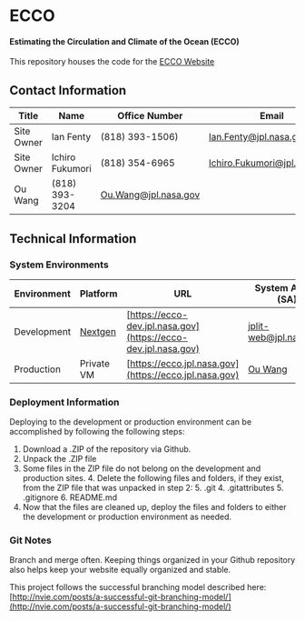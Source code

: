 ECCO
===

#### Estimating the Circulation and Climate of the Ocean (ECCO)

This repository houses the code for the [ECCO Website](https://ecco.jpl.nasa.gov)


## Contact Information
Title | Name | Office Number | Email
----- | ---- | ------------- | -----
Site Owner | Ian Fenty | (818) 393-1506) | Ian.Fenty@jpl.nasa.gov
Site Owner | Ichiro Fukumori | (818) 354-6965 | Ichiro.Fukumori@jpl.nasa.gov
 | Ou Wang | (818) 393-3204 | Ou.Wang@jpl.nasa.gov
 

## Technical Information

### System Environments

Environment | Platform | URL | System Admin (SA)
----------- | -------- | --- | -----------------
Development | [Nextgen](https://webhosting.jpl.nasa.gov) | [https://ecco-dev.jpl.nasa.gov](https://ecco-dev.jpl.nasa.gov) | [jplit-web@jpl.nasa.gov](jplit-web@jpl.nasa.gov)
Production | Private VM | [https://ecco.jpl.nasa.gov](https://ecco.jpl.nasa.gov) | [Ou Wang](mailto:Ou.Wang@jpl.nasa.gov)

### Deployment Information

Deploying to the development or production environment can be accomplished by following the following steps:

1. Download a .ZIP of the repository via Github.
2. Unpack the .ZIP file
3. Some files in the ZIP file do not belong on the development and production sites.
	4. Delete the following files and folders, if they exist, from the ZIP file that was unpacked in step 2:
     5. .git
	  4. .gitattributes
	  5. .gitignore
	  6. README.md
8. Now that the files are cleaned up, deploy the files and folders to either the development or production environment as needed.

### Git Notes

Branch and merge often. Keeping things organized in your Github repository also helps keep your website equally organized and stable. 

This project follows the successful branching model described here: [http://nvie.com/posts/a-successful-git-branching-model/](http://nvie.com/posts/a-successful-git-branching-model/)